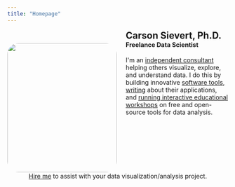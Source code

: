 ```yaml
---
title: "Homepage"
---
```


<div style="display:flex;">

  <div style="padding-top:30px;">
    <img src="img/me.jpg" width="250" height="295" style="border-radius: 25px;" />
  </div>
  
  <div style="padding-left:20px;">
    <h2 style="margin-top:0px; margin-bottom:0px"> Carson Sievert, Ph.D.</h2>
    <h4 style="margin-top:0px"> Freelance Data Scientist </h4>
    
I'm an [independent consultant](consulting) helping others visualize, explore, and understand data. I do this by building innovative [software tools](software), [writing](post) about their applications, and [running interactive educational workshops](talkz) on free and open-source tools for data analysis.

  </div>
  
</div>

<div align="center">
 <a href="https://carsonsievert.typeform.com/to/FGtIgd" target="_blank">Hire me</a> to assist with your data visualization/analysis project.
</div>
